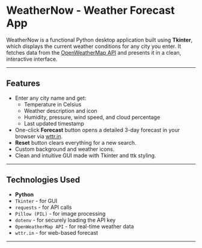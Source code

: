 # WeatherNow - Weather Forecast App

WeatherNow is a functional Python desktop application built using **Tkinter**, which displays the current weather conditions for any city you enter. It fetches data from the [OpenWeatherMap API](https://openweathermap.org/api) and presents it in a clean, interactive interface.

---

##  Features

- Enter any city name and get:
  - Temperature in Celsius
  - Weather description and icon
  - Humidity, pressure, wind speed, and cloud percentage
  - Last updated timestamp
- One-click **Forecast** button opens a detailed 3-day forecast in your browser via [wttr.in](https://wttr.in).
-  **Reset** button clears everything for a new search.
-  Custom background and weather icons.
-  Clean and intuitive GUI made with Tkinter and ttk styling.

---

##  Technologies Used

- **Python**
- `Tkinter` - for GUI
- `requests` - for API calls
- `Pillow (PIL)` - for image processing
- `dotenv` - for securely loading the API key
- `OpenWeatherMap API` - for real-time weather data
- `wttr.in` - for web-based forecast

---
